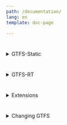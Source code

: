 ```yaml
---
path: /documentation/
lang: en
template: doc-page

---
```

# 
<details>

<summary>GTFS-Static</summary>

<button> Generate Specification with selected extensions</button>


<select id="documentation" multiple searchable="Search here..">
    <option value="" disabled selected>Choose extensions (hold cmd or ctrl for multiple selection)</option>
    <option value="attributions">Attributions.txt</option>
    <option value="calendar">Calendar.txt</option>
    <option value="calendar_d">Calendar_dates.txt</option>
    <option value="fare_a">Fare_attributes.txt</option>
    <option value="fare_r">Fare_rules.txt</option>
    <option value="levels">Levels.txt</option>
    <option value="pathways">Pathways.txt</option>
    <option value="shapes">Shapes.txt</option>
    <option value="transfers">Transfers.txt</option>
</select>

<div id="ref"></div>

<div id="attributions">1</div>

<div id="calendar"> 2</div>
<div id="calendar_d"> 3</div>
<div id="fare_a"> 4</div>
<div id="fare_r"> 5</div>
<div id="levels"> 6</div>
<div id="pathways"> 7</div>
<div id="shapes"> 8</div>
<div id="transfers"> 9</div>


</details>



#  

<details>
<summary>GTFS-RT</summary>

Content to be added
</details>

#
 
<details>
<summary>Extensions</summary>

GTFS has extensions that add specialized functionality to the core specification. Extensions that are currently in development can be found in the next section.

##### Unofficial Extensions 
<hr>

Some GTFS producers have added extensions to GTFS that have not been formally adopted into the specification. Some of the major unofficial extensions are listed below. 

* [Google](https://developers.google.com/transit/gtfs/reference/gtfs-extensions) - Provides translation support, extends route types, allows for more detailed transfer rules and adds a number of other functions. 
* [MTC GTFS+](https://www.transitwiki.org/TransitWiki/index.php/File:GTFS%2B_Additional_Files_Format_Ver_1.7.pdf) - Created by the San Francisco Bay Area Metropolitan Transportation Commission. Adds additional real time information, directions, rider categories and more.
* [MBTA](https://github.com/mbta/gtfs-documentation/) - Adds on-time performance tracking checkpoints, station and facility information and more. 

</details>

# 

<details>
<summary>Changing GTFS</summary>

GTFS is a community driven data format. Users can propse and vote on changes to the GTFS. For detailed information see the [GTFS-realtime](/reference/realtime/changes/) and [GTFS-static](/reference/static/changes) change processes. 


## Proposed Extensions
<hr>

##### MobilityData

The MobilityData project has proposed GTFS extensions so that transit service features can be more completely represented. The specifications below are candidates for adoption into the official GTFS. 

##### [Fares](https://bit.ly/gtfs-fares)
Many transit systems have complex fare structures. Fares may vary based on transit mode, time of day, origin-destination pair, transfers, fare product or some combination of these factors. This extension expands the existing fares functionality to support many of these cases.

##### [Demand responsive transit](https://bit.ly/gtfs-drt)
Many transit agencies provide “flexible” or “demand responsive” services that do not operate on fixed routes, schedules or stops. This extension allows GTFS to describe these services.

##### Branding 
Consistent presentation of line, service, and operator branding attributes clearly differentiate components of a transit system, making the system easier to navigate. This extension would add support for a variety of branding attributes.

##### [Service Changes](https://bit.ly/gtfs-service-changes-v3_1)
GTFS currently has no way to represent service changes planned between one and seven days in advance. This extension allows these service changes to be reflected in GTFS-realtime.

##### [Pathways](https://bit.ly/gtfs-pathways)
Navigating large transit stations can be difficult and stressful, especially for riders in wheelchairs. Furthermore, maintenance, equipment malfunctions and other scheduled and unscheduled closures sometimes alter routes that riders must take within a station. This extension allows transit apps to dynamically route riders through stations.

##### Disallowed travel
Some intercity transit agencies have certain disallowed travel patterns in which an origin-destination pair is connected by the agency, but the agency will not sell tickets for that origin-destination pair. This extension allows these disallowed travel patterns to be specified.

##### [Vehicles](https://bit.ly/gtfs-vehicles)
Vehicles are fundamental to any transit system and in some cases agencies may need to provide information about specific vehicles. Occupancy status, amenities, bike capacity and boarding restrictions and accessibility are all useful information that riders may need. This extension allows GTFS to describe many vehicle properties.

</details>


